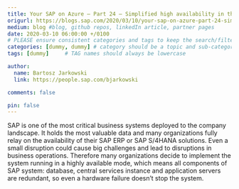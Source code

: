 ```yaml
---
title: Your SAP on Azure – Part 24 – Simplified high availability in the cloud!
origurl: https://blogs.sap.com/2020/03/10/your-sap-on-azure-part-24-simplified-high-availability-in-the-cloud/
medium: blog #blog, github repos, linkedIn article, partner pages
date: 2020-03-10 06:00:00 +/0100
# PLEASE ensure consistent categories and tags to keep the search/filtering meaningful!
categories: [dummy, dummy] # category should be a topic and sub-category primary product
tags: [dummy]     # TAG names should always be lowercase

author:
  name: Bartosz Jarkowski
  link: https://people.sap.com/bjarkowski

comments: false

pin: false
---
```

SAP is one of the most critical business systems deployed to the company landscape. It holds the most valuable data and many organizations fully relay on the availability of their SAP ERP or SAP S/4HANA solutions. Even a small disruption could cause big challenges and lead to disruptions in business operations. Therefore many organizations decide to implement the system running in a highly available mode, which means all components of SAP system: database, central services instance and application servers are redundant, so even a hardware failure doesn’t stop the system.

